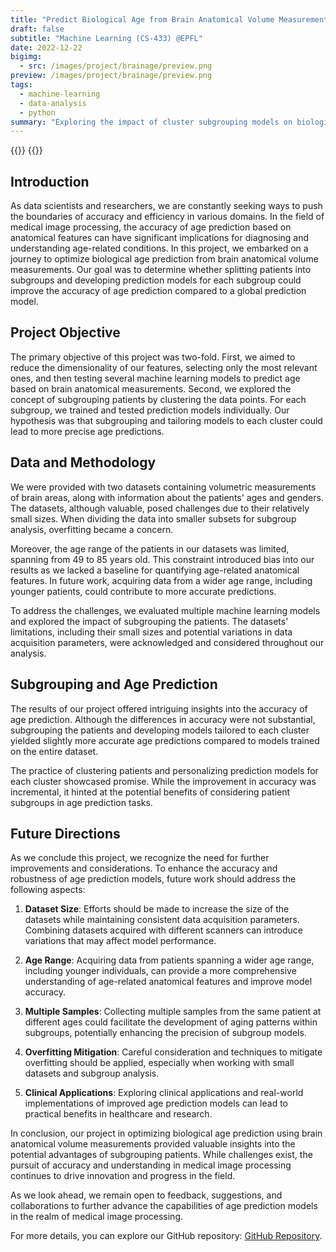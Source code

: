 ```yaml
---
title: "Predict Biological Age from Brain Anatomical Volume Measurements using Subgrouping Models"
draft: false
subtitle: "Machine Learning (CS-433) @EPFL"
date: 2022-12-22
bigimg:
  - src: /images/project/brainage/preview.png
preview: /images/project/brainage/preview.png
tags:
  - machine-learning
  - data-analysis
  - python
summary: "Exploring the impact of cluster subgrouping models on biological age prediction using brain anatomical volume measurements."
---
```


{{<link href="https://github.com/CS-433/project2_brainAge" class="btn btn-dark my-3" target="_blank" inner="GitHub Repository">}}
{{<link href="/docs/project/brainage/Report_Project2_BrainAge.pdf" class="btn btn-red my-3" target="_blank" inner="Report">}}

## Introduction

As data scientists and researchers, we are constantly seeking ways to push the boundaries of accuracy and efficiency in various domains. In the field of medical image processing, the accuracy of age prediction based on anatomical features can have significant implications for diagnosing and understanding age-related conditions. In this project, we embarked on a journey to optimize biological age prediction from brain anatomical volume measurements. Our goal was to determine whether splitting patients into subgroups and developing prediction models for each subgroup could improve the accuracy of age prediction compared to a global prediction model.

## Project Objective

The primary objective of this project was two-fold. First, we aimed to reduce the dimensionality of our features, selecting only the most relevant ones, and then testing several machine learning models to predict age based on brain anatomical measurements. Second, we explored the concept of subgrouping patients by clustering the data points. For each subgroup, we trained and tested prediction models individually. Our hypothesis was that subgrouping and tailoring models to each cluster could lead to more precise age predictions.

## Data and Methodology

We were provided with two datasets containing volumetric measurements of brain areas, along with information about the patients' ages and genders. The datasets, although valuable, posed challenges due to their relatively small sizes. When dividing the data into smaller subsets for subgroup analysis, overfitting became a concern.

Moreover, the age range of the patients in our datasets was limited, spanning from 49 to 85 years old. This constraint introduced bias into our results as we lacked a baseline for quantifying age-related anatomical features. In future work, acquiring data from a wider age range, including younger patients, could contribute to more accurate predictions.

To address the challenges, we evaluated multiple machine learning models and explored the impact of subgrouping the patients. The datasets' limitations, including their small sizes and potential variations in data acquisition parameters, were acknowledged and considered throughout our analysis.

## Subgrouping and Age Prediction

The results of our project offered intriguing insights into the accuracy of age prediction. Although the differences in accuracy were not substantial, subgrouping the patients and developing models tailored to each cluster yielded slightly more accurate age predictions compared to models trained on the entire dataset.

The practice of clustering patients and personalizing prediction models for each cluster showcased promise. While the improvement in accuracy was incremental, it hinted at the potential benefits of considering patient subgroups in age prediction tasks.

## Future Directions

As we conclude this project, we recognize the need for further improvements and considerations. To enhance the accuracy and robustness of age prediction models, future work should address the following aspects:

1. **Dataset Size**: Efforts should be made to increase the size of the datasets while maintaining consistent data acquisition parameters. Combining datasets acquired with different scanners can introduce variations that may affect model performance.

2. **Age Range**: Acquiring data from patients spanning a wider age range, including younger individuals, can provide a more comprehensive understanding of age-related anatomical features and improve model accuracy.

3. **Multiple Samples**: Collecting multiple samples from the same patient at different ages could facilitate the development of aging patterns within subgroups, potentially enhancing the precision of subgroup models.

4. **Overfitting Mitigation**: Careful consideration and techniques to mitigate overfitting should be applied, especially when working with small datasets and subgroup analysis.

5. **Clinical Applications**: Exploring clinical applications and real-world implementations of improved age prediction models can lead to practical benefits in healthcare and research.

In conclusion, our project in optimizing biological age prediction using brain anatomical volume measurements provided valuable insights into the potential advantages of subgrouping patients. While challenges exist, the pursuit of accuracy and understanding in medical image processing continues to drive innovation and progress in the field.

As we look ahead, we remain open to feedback, suggestions, and collaborations to further advance the capabilities of age prediction models in the realm of medical image processing.

For more details, you can explore our GitHub repository: [GitHub Repository](https://github.com/CS-433/project2_brainAge).